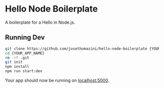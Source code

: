 # Hello Node Boilerplate

A boilerplate for a Hello in Node.js.

## Running Dev

```sh
git clone https://github.com/josethomazini/hello-node-boilerplate {YOUR_APP_NAME}
cd {YOUR_APP_NAME}
rm -rf .git
git init
npm install
npm run start:dev
```

Your app should now be running on [localhost:5000](http://localhost:5000/).
